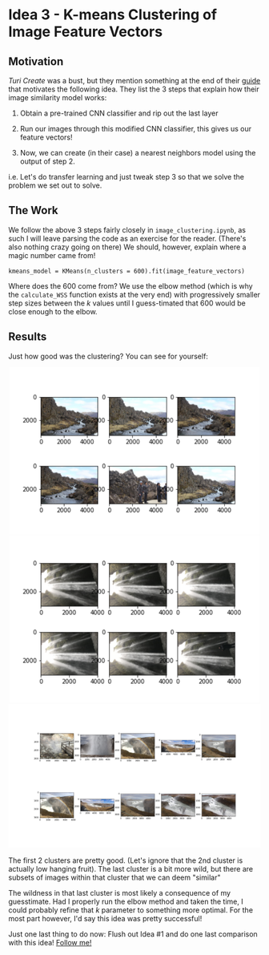 # Idea 3 - K-means Clustering of Image Feature Vectors

## Motivation

_Turi Create_ was a bust, but they mention something at the end of their [guide](https://apple.github.io/turicreate/docs/userguide/image_similarity/) that motivates the following idea.
They list the 3 steps that explain how their image similarity model works:

1. Obtain a pre-trained CNN classifier and rip out the last layer

2. Run our images through this modified CNN classifier, this gives us our feature vectors!

3. Now, we can create (in their case) a nearest neighbors model using the output of step 2.

i.e. Let's do transfer learning and just tweak step 3 so that we solve the problem we set out to solve.

## The Work

We follow the above 3 steps fairly closely in `image_clustering.ipynb`, as such I will leave parsing the code as an exercise for the reader.
(There's also nothing crazy going on there)
We should, however, explain where a magic number came from!
```
kmeans_model = KMeans(n_clusters = 600).fit(image_feature_vectors)
```
Where does the 600 come from?
We use the elbow method (which is why the `calculate_WSS` function exists at the very end) with progressively smaller step sizes between the _k_ values until I guess-timated that 600 would be close enough to the elbow. 

## Results

Just how good was the clustering?
You can see for yourself:
<div style="text-align: center">
    <img src="samp1.png" width="500"/>
    <img src="samp2.png" width="500"/>
    <img src="samp3.png" width="1000"/>
</div>

The first 2 clusters are pretty good. (Let's ignore that the 2nd cluster is actually low hanging fruit).
The last cluster is a bit more wild, but there are subsets of images within that cluster that we can deem "similar"

The wildness in that last cluster is most likely a consequence of my guesstimate.
Had I properly run the elbow method and taken the time, I could probably refine that _k_ parameter to something more optimal.
For the most part however, I'd say this idea was pretty successful!

Just one last thing to do now: Flush out Idea #1 and do one last comparison with this idea!
[Follow me!](https://github.com/nicholaspun/similar-images-purger/tree/master/showdown)